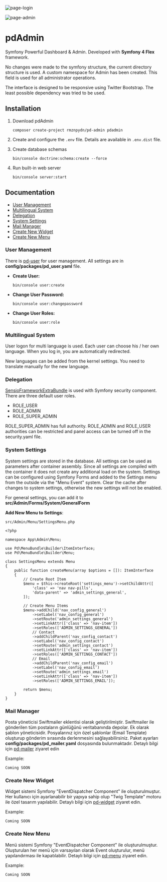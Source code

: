 ![page-login](https://user-images.githubusercontent.com/8649070/42580602-9e3bd2b0-8533-11e8-9a37-4ebb02765559.jpg)

![page-admin](https://user-images.githubusercontent.com/8649070/42580601-9e100496-8533-11e8-93bf-9d74e721ccd5.png)

pdAdmin 
=========
Symfony Powerful Dashboard & Admin. Developed with **Symfony 4 Flex** framework.

No changes were made to the symfony structure, the current directory structure is used. A custom namespace for Admin has been created. This field is used for all administrator operations. 

The interface is designed to be responsive using Twitter Bootstrap. The least possible dependency was tried to be used. 

Installation
--------------------
1. Download pdAdmin
    ```
    composer create-project rmznpydn/pd-admin pdadmin 
    ```
2. Create and configure the `.env` file. Details are available in `.env.dist` file.

3. Create database schemas
    ```
    bin/console doctrine:schema:create --force
    ```
4. Run built-in web server
     ```
     bin/console server:start
     ```

Documentation
--------------------

* [User Management](#user-management)
* [Multilingual System](#multilingual-system)
* [Delegation](#delegation)
* [System Settings](#system-settings)
* [Mail Manager](#mail-manager)
* [Create New Widget](#create-new-widget)
* [Create New Menu](#create-new-menu)

### User Management
There is [pd-user](https://github.com/rmznpydn/pd-user) for user management. All settings are in __config/packages/pd_user.yaml__ file.

* __Create User:__
    ````
    bin/console user:create
    ````
* __Change User Password:__
    ````
    bin/console user:changepassword
    ````
* __Change User Roles:__
    ````
    bin/console user:role
    ````

### Multilingual System
User logon for multi language is used. Each user can choose his / her own language.
When you log in, you are automatically redirected.

New languages can be added from the kernel settings. You need to translate manually for the new language.

### Delegation
[SensioFrameworkExtraBundle](https://symfony.com/doc/master/bundles/SensioFrameworkExtraBundle/annotations/security.html) is used with Symfony security component. There are three default user roles.

* ROLE_USER
* ROLE_ADMIN
* ROLE_SUPER_ADMIN

ROLE_SUPER_ADMIN has full authority. ROLE_ADMIN and ROLE_USER authorities can be restricted and panel access can be turned off in the security.yaml file.

### System Settings
System settings are stored in the database. All settings can be used as parameters after container assembly. Since all settings are compiled with the container
it does not create any additional load on the system. Settings can be configured using Symfony Forms and added to the Settings menu from the outside via the "Menu Event" system.
Clear the cache after changes to system settings, otherwise the new settings will not be enabled.

For general settings, you can add it to __src/Admin/Forms/System/GeneralForm__

__Add New Menu to Settings__:
```
src/Admin/Menu/SettingsMenu.php
    
<?php

namespace App\Admin\Menu;

use Pd\MenuBundle\Builder\ItemInterface;
use Pd\MenuBundle\Builder\Menu;

class SettingsMenu extends Menu
{
    public function createMenu(array $options = []): ItemInterface
    {
        // Create Root Item
        $menu = $this->createRoot('settings_menu')->setChildAttr([
            'class' => 'nav nav-pills',
            'data-parent' => 'admin_settings_general',
        ]);

        // Create Menu Items
        $menu->addChild('nav_config_general')
            ->setLabel('nav_config_general')
            ->setRoute('admin_settings_general')
            ->setLinkAttr(['class' => 'nav-item'])
            ->setRoles(['ADMIN_SETTINGS_GENERAL'])
            // Contact
            ->addChildParent('nav_config_contact')
            ->setLabel('nav_config_contact')
            ->setRoute('admin_settings_contact')
            ->setLinkAttr(['class' => 'nav-item'])
            ->setRoles(['ADMIN_SETTINGS_CONTACT'])
            // Email
            ->addChildParent('nav_config_email')
            ->setLabel('nav_config_email')
            ->setRoute('admin_settings_email')
            ->setLinkAttr(['class' => 'nav-item'])
            ->setRoles(['ADMIN_SETTINGS_EMAIL']);
            
        return $menu;
    }
}    
```

### Mail Manager
Posta yöneticisi Swiftmailer eklentisi olarak geliştirilmiştir. Swiftmailer ile gönderilen tüm postaların günlüğünü veritabanında depolar. Ek olarak şablon yöneticisidir. 
Posyalarınız için özel şablonlar (Email Template) oluşturup gönderim sırasında derlenmesini sağlayabilirsiniz. Paket ayarları __config/packages/pd_mailer.yaml__ dosyasında bulunmaktadır.
Detaylı bilgi için [pd-mailer](https://github.com/rmznpydn/pd-mailer) ziyaret edin

Example:
```
Coming SOON
```

### Create New Widget
Widget sistemi Symfony "EventDispatcher Component" ile oluşturulmuştur. Her kullanıcı için ayarlanabilir bir yapıya sahip olup "Twig Template" motoru ile özel tasarım yapılabilir.
Detaylı bilgi için [pd-widget](https://github.com/rmznpydn/pd-widget) ziyaret edin. 

Example:
```
Coming SOON
```

### Create New Menu
Menü sistemi Symfony "EventDispatcher Component" ile oluşturulmuştur. Oluşturulan her menü için varsayılan olarak Event oluşturulur, menü yapılandırması ile kapatılabilir. Detaylı bilgi için
[pd-menu](https://github.com/rmznpydn/pd-menu) ziyaret edin.

Example:
```
Coming SOON
```
